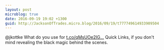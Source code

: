 ```yaml
---
layout: post
microblog: true
date: 2016-09-19 19:02 +1300
guid: http://JacksonOfTrades.micro.blog/2016/09/19/t777749614933909504.html
---
```

@jkottke What do you use for [t.co/qMsUOe2IG...](https://t.co/qMsUOe2IGo's) Quick Links, if you don't mind revealing the black magic behind the scenes.
